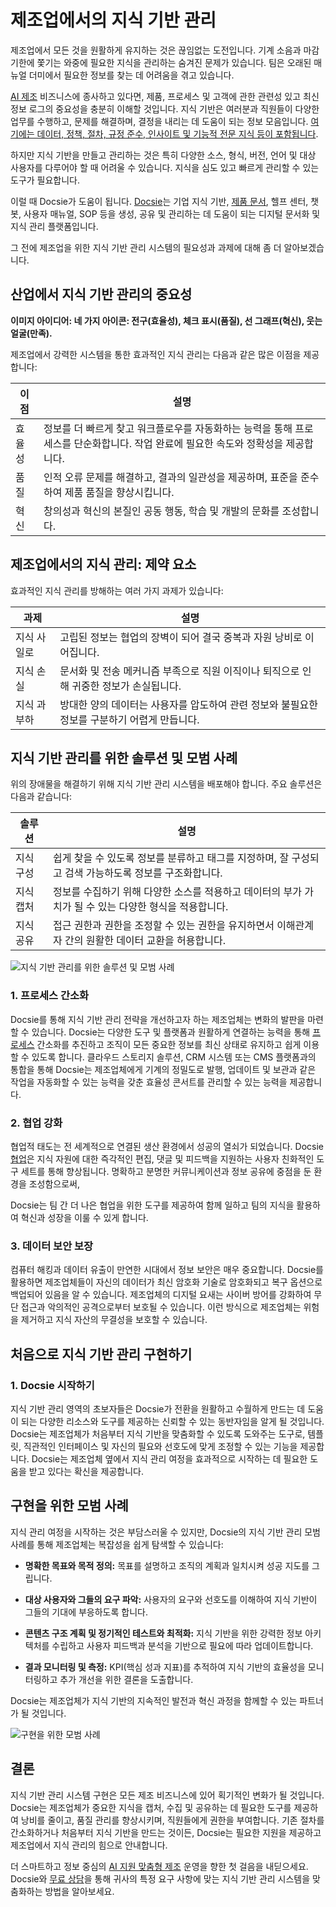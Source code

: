 # 제조업에서의 지식 기반 관리

제조업에서 모든 것을 원활하게 유지하는 것은 끊임없는 도전입니다. 기계 소음과 마감 기한에 쫓기는 와중에 필요한 지식을 관리하는 숨겨진 문제가 있습니다. 팀은 오래된 매뉴얼 더미에서 필요한 정보를 찾는 데 어려움을 겪고 있습니다.

[AI 제조](https://prakashinfotech.com/ai-in-manufacturing-revolution-case-studies) 비즈니스에 종사하고 있다면, 제품, 프로세스 및 고객에 관한 관련성 있고 최신 정보 로그의 중요성을 충분히 이해할 것입니다. 지식 기반은 여러분과 직원들이 다양한 업무를 수행하고, 문제를 해결하며, 결정을 내리는 데 도움이 되는 정보 모음입니다. [여기에는 데이터, 정책, 절차, 규정 준수, 인사이트 및 기능적 전문 지식 등이 포함됩니다](https://bloomfire.com/blog/knowledge-management-systems-in-manufacturing/).

하지만 지식 기반을 만들고 관리하는 것은 특히 다양한 소스, 형식, 버전, 언어 및 대상 사용자를 다루어야 할 때 어려울 수 있습니다. 지식을 심도 있고 빠르게 관리할 수 있는 도구가 필요합니다.

이럴 때 Docsie가 도움이 됩니다. [Docsie](https://www.docsie.io/)는 기업 지식 기반, [제품 문서](https://www.docsie.io/blog/articles/product-requirements-document-101-your-guide-to-writing-great-prds/), 헬프 센터, 챗봇, 사용자 매뉴얼, SOP 등을 생성, 공유 및 관리하는 데 도움이 되는 디지털 문서화 및 지식 관리 플랫폼입니다.

그 전에 제조업을 위한 지식 기반 관리 시스템의 필요성과 과제에 대해 좀 더 알아보겠습니다.

## 산업에서 지식 기반 관리의 중요성

**이미지 아이디어: 네 가지 아이콘: 전구(효율성), 체크 표시(품질), 선 그래프(혁신), 웃는 얼굴(만족).**

제조업에서 강력한 시스템을 통한 효과적인 지식 관리는 다음과 같은 많은 이점을 제공합니다:

|이점|설명|
|-|-|
|효율성|정보를 더 빠르게 찾고 워크플로우를 자동화하는 능력을 통해 프로세스를 단순화합니다. 작업 완료에 필요한 속도와 정확성을 제공합니다.|
|품질|인적 오류 문제를 해결하고, 결과의 일관성을 제공하며, 표준을 준수하여 제품 품질을 향상시킵니다.|
|혁신|창의성과 혁신의 본질인 공동 행동, 학습 및 개발의 문화를 조성합니다.|

## 제조업에서의 지식 관리: 제약 요소
효과적인 지식 관리를 방해하는 여러 가지 과제가 있습니다:

|과제|설명|
|-|-|
|지식 사일로|고립된 정보는 협업의 장벽이 되어 결국 중복과 자원 낭비로 이어집니다.|
|지식 손실|문서화 및 전송 메커니즘 부족으로 직원 이직이나 퇴직으로 인해 귀중한 정보가 손실됩니다.|
|지식 과부하|방대한 양의 데이터는 사용자를 압도하여 관련 정보와 불필요한 정보를 구분하기 어렵게 만듭니다.|

## 지식 기반 관리를 위한 솔루션 및 모범 사례

위의 장애물을 해결하기 위해 지식 기반 관리 시스템을 배포해야 합니다. 주요 솔루션은 다음과 같습니다:

|솔루션|설명|
|-|-|
|지식 구성|쉽게 찾을 수 있도록 정보를 분류하고 태그를 지정하며, 잘 구성되고 검색 가능하도록 정보를 구조화합니다.|
|지식 캡처|정보를 수집하기 위해 다양한 소스를 적용하고 데이터의 부가 가치가 될 수 있는 다양한 형식을 적용합니다.|
|지식 공유|접근 권한과 권한을 조정할 수 있는 권한을 유지하면서 이해관계자 간의 원활한 데이터 교환을 허용합니다.|

![지식 기반 관리를 위한 솔루션 및 모범 사례](https://cdn.docsie.io/workspace_PfNzfGj3YfKKtTO4T/doc_QiqgSuNoJpspcExF3/file_yWxxF9nkv16kE1rei/image1.png)

### 1. 프로세스 간소화

Docsie를 통해 지식 기반 관리 전략을 개선하고자 하는 제조업체는 변화의 발판을 마련할 수 있습니다. Docsie는 다양한 도구 및 플랫폼과 원활하게 연결하는 능력을 통해 [프로세스](https://www.docsie.io/blog/articles/process-improvement-tools-what-are-they-top-10-platforms/) 간소화를 추진하고 조직이 모든 중요한 정보를 최신 상태로 유지하고 쉽게 이용할 수 있도록 합니다. 클라우드 스토리지 솔루션, CRM 시스템 또는 CMS 플랫폼과의 통합을 통해 Docsie는 제조업체에게 기계의 정밀도로 발행, 업데이트 및 보관과 같은 작업을 자동화할 수 있는 능력을 갖춘 효율성 콘서트를 관리할 수 있는 능력을 제공합니다.

### 2. 협업 강화

협업적 태도는 전 세계적으로 연결된 생산 환경에서 성공의 열쇠가 되었습니다. Docsie [협업](https://site.docsie.io/documentation-collaboration-software)은 지식 자원에 대한 즉각적인 편집, 댓글 및 피드백을 지원하는 사용자 친화적인 도구 세트를 통해 향상됩니다. 명확하고 분명한 커뮤니케이션과 정보 공유에 중점을 둔 환경을 조성함으로써,

Docsie는 팀 간 더 나은 협업을 위한 도구를 제공하여 함께 일하고 팀의 지식을 활용하여 혁신과 성장을 이룰 수 있게 합니다.

### 3. 데이터 보안 보장

컴퓨터 해킹과 데이터 유출이 만연한 시대에서 정보 보안은 매우 중요합니다. Docsie를 활용하면 제조업체들이 자신의 데이터가 최신 암호화 기술로 암호화되고 복구 옵션으로 백업되어 있음을 알 수 있습니다. 제조업체의 디지털 요새는 사이버 방어를 강화하여 무단 접근과 악의적인 공격으로부터 보호될 수 있습니다. 이런 방식으로 제조업체는 위험을 제거하고 지식 자산의 무결성을 보호할 수 있습니다.

## 처음으로 지식 기반 관리 구현하기

### 1. Docsie 시작하기

지식 기반 관리 영역의 초보자들은 Docsie가 전환을 원활하고 수월하게 만드는 데 도움이 되는 다양한 리소스와 도구를 제공하는 신뢰할 수 있는 동반자임을 알게 될 것입니다. Docsie는 제조업체가 처음부터 지식 기반을 맞춤화할 수 있도록 도와주는 도구로, 템플릿, 직관적인 인터페이스 및 자신의 필요와 선호도에 맞게 조정할 수 있는 기능을 제공합니다. Docsie는 제조업체 옆에서 지식 관리 여정을 효과적으로 시작하는 데 필요한 도움을 받고 있다는 확신을 제공합니다.

## 구현을 위한 모범 사례

지식 관리 여정을 시작하는 것은 부담스러울 수 있지만, Docsie의 지식 기반 관리 모범 사례를 통해 제조업체는 복잡성을 쉽게 탐색할 수 있습니다:

* **명확한 목표와 목적 정의:** 목표를 설명하고 조직의 계획과 일치시켜 성공 지도를 그립니다.

* **대상 사용자와 그들의 요구 파악:** 사용자의 요구와 선호도를 이해하여 지식 기반이 그들의 기대에 부응하도록 합니다.

* **콘텐츠 구조 계획 및 정기적인 테스트와 최적화:** 지식 기반을 위한 강력한 정보 아키텍처를 수립하고 사용자 피드백과 분석을 기반으로 필요에 따라 업데이트합니다.

* **결과 모니터링 및 측정:** KPI(핵심 성과 지표)를 추적하여 지식 기반의 효율성을 모니터링하고 추가 개선을 위한 결론을 도출합니다.

Docsie는 제조업체가 지식 기반의 지속적인 발전과 혁신 과정을 함께할 수 있는 파트너가 될 것입니다.

![구현을 위한 모범 사례](https://cdn.docsie.io/workspace_PfNzfGj3YfKKtTO4T/doc_QiqgSuNoJpspcExF3/file_WK7UsmbzhYRtPWhDX/image2.png)

## 결론

지식 기반 관리 시스템 구현은 모든 제조 비즈니스에 있어 획기적인 변화가 될 것입니다. Docsie는 제조업체가 중요한 지식을 캡처, 수집 및 공유하는 데 필요한 도구를 제공하여 낭비를 줄이고, 품질 관리를 향상시키며, 직원들에게 권한을 부여합니다. 기존 절차를 간소화하거나 처음부터 지식 기반을 만드는 것이든, Docsie는 필요한 지원을 제공하고 제조업에서 지식 관리의 힘으로 안내합니다.

더 스마트하고 정보 중심의 [AI 지원 맞춤형 제조](https://www.fictiv.com/articles/fictiv-launches-chatgpt-powered-materials-ai) 운영을 향한 첫 걸음을 내딛으세요. Docsie와 [무료 상담](https://app.docsie.io/login/#/)을 통해 귀사의 특정 요구 사항에 맞는 지식 기반 관리 시스템을 맞춤화하는 방법을 알아보세요.
